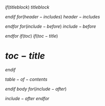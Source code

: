 $if(titleblock)$
$titleblock$

$endif$
$for(header-includes)$
$header-includes$

$endfor$
$for(include-before)$
$include-before$

$endfor$
$if(toc)$
$if(toc-title)$
# $toc-title$
$endif$

$table-of-contents$

$endif$
$body$
$for(include-after)$

$include-after$
$endfor$
